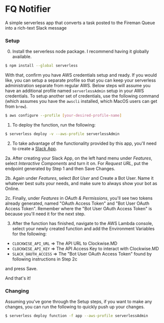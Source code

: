 # FQ Notifier
A simple serverless app that converts a task posted to the Fireman Queue into a rich-text Slack message

### Setup
0) Install the serverless node package.  I recommend having it globally available.
```sh
$ npm install --global serverless
```

With that, confirm you have AWS credentials setup and ready.  If you would like, you can setup a separate
profile so that you can keep your serverless administration separate from regular AWS.  Below steps
will assume you have an additional profile named `serverlessAdmin` setup in your AWS credentials.  To setup
another set of credentials, use the following command (which assumes you have the `awscli` installed, which
MacOS users can get from `brew`).
```sh
$ aws configure --profile [your-desired-profile-name]
```

1) To deploy the function, run the following:
```sh
$ serverless deploy -v --aws-profile serverlessAdmin
```

2) To take advantage of the functionality provided by this app, you'll need to create
a [Slack App](https://api.slack.com/apps).

  2a. After creating your Slack App, on the left hand menu under *Features*, select _Interactive Components_
and turn it on. For _Request URL_, put the endpoint generated by Step 1 and then Save Changes.

  2b. Again under *Features*, select _Bot User_ and Create a Bot User.  Name it whatever best suits your needs,
and make sure to always show your bot as Online.

  2c. Finally, under *Features* in _OAuth & Permissions_, you'll see two tokens already generated, named
"OAuth Access Token" and "Bot User OAuth Access Token".  Remember where the "Bot User OAuth Access Token" is
because you'll need it for the next step.

3) After the function has finished, navigate to the AWS Lambda console, select your newly created
function and add the Environment Variables for the following:
- `CLOCKWISE_API_URL` => The API URL to Clockwise.MD
- `CLOCKWISE_API_KEY` => The API Access Key to interact with Clockwise.MD
- `SLACK_OAUTH_ACCESS` => The "Bot User OAuth Access Token" found by following instructions in Step 2c

and press Save.

And that's it!

### Changing
Assuming you've gone through the Setup steps, if you want to make any changes, you can run the following
to quickly push up your changes.
```sh
$ serverless deploy function -f app --aws-profile serverlessAdmin
```

